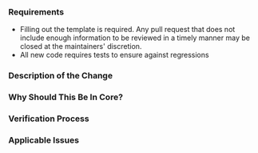 ### Requirements

* Filling out the template is required. Any pull request that does not include enough information to be reviewed in a timely manner may be closed at the maintainers' discretion.
* All new code requires tests to ensure against regressions

### Description of the Change

<!--

We must be able to understand the design of your change from this description. If we can't get a good idea of why it needs to be included, from the description here, the pull request may be closed at the maintainers' discretion. Keep in mind that the maintainer reviewing this PR may not be familiar with or have worked with the resouces here recently, so please walk us through the concepts.

-->

### Why Should This Be In Core?

<!-- Explain why this resource should be in the list -->

### Verification Process

<!--

What process did you follow to verify that your described resources has good impact?

- How did you verify that all the resource links works as expected?
- How did you verify that all the resources are relvant as expected?

Describe the actions you performed (e.g., buttons you clicked, text you typed, commands you ran, etc.), and describe the results you observed.

-->

### Applicable Issues

<!-- Enter any applicable Issues here -->
